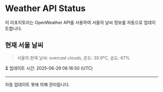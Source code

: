 
# Weather API Status

이 리포지토리는 OpenWeather API를 사용하여 서울의 날씨 정보를 자동으로 업데이트합니다.

## 현재 서울 날씨
> 서울의 현재 날씨: overcast clouds, 온도: 30.9°C, 습도: 67%

⏳ 업데이트 시간: 2025-06-29 06:16:50 (UTC)

---
자동 업데이트 봇에 의해 관리됩니다.
